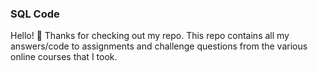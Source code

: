 ### SQL Code
Hello! 👋
Thanks for checking out my repo. 
This repo contains all my answers/code to assignments and challenge questions from the various online courses that I took. 

